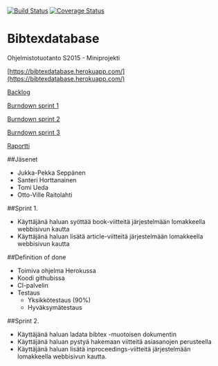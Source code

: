 [![Build Status](https://travis-ci.org/ohtuspringteam/bibtexdatabase.svg?branch=master)](https://travis-ci.org/ohtuspringteam/bibtexdatabase) [![Coverage Status](https://coveralls.io/repos/ohtuspringteam/bibtexdatabase/badge.svg?branch=master&service=github)](https://coveralls.io/github/ohtuspringteam/bibtexdatabase?branch=master)

# Bibtexdatabase

Ohjelmistotuotanto S2015 - Miniprojekti

[https://bibtexdatabase.herokuapp.com/](https://bibtexdatabase.herokuapp.com/)

[Backlog](https://trello.com/b/gAoFBDDj/ohtuspringteam)

[Burndown sprint 1](https://docs.google.com/spreadsheets/d/1a8vcys8JTx35pfChWAnYL8_g_-55QqnL3yNzM3ais4I/edit?usp=sharing)

[Burndown sprint 2](https://docs.google.com/spreadsheets/d/1t7lnGBohWWyEUNtwTysRNfehCEYvia4sC__T7VJpmDw/edit?usp=sharing)

[Burndown sprint 3](https://docs.google.com/spreadsheets/d/1WSwbjCdI4UkuURBGwjvo9t9rpgdB4ZwhDjUaYpdFrik/edit?usp=sharing)

[Raportti](https://docs.google.com/document/d/1AwVtWAzgvwDIlXvLKpkkzT8hht1q0ngVggBOmRr0eUw/edit?usp=sharing)

##Jäsenet
* Jukka-Pekka Seppänen
* Santeri Horttanainen
* Tomi Ueda
* Otto-Ville Raitolahti

##Sprint 1.

* Käyttäjänä haluan syöttää book-viitteitä järjestelmään lomakkeella webbisivun kautta
* Käyttäjänä haluan lisätä article-viitteitä järjestelmään lomakkeella webbisivun kautta

##Definition of done

* Toimiva ohjelma Herokussa
* Koodi githubissa
* Cl-palvelin
* Testaus
	* Yksikkötestaus (90%)
	* Hyväksymätestaus

##Sprint 2.
* Käyttäjänä haluan ladata bibtex -muotoisen dokumentin
* Käyttäjänä haluan pystyä hakemaan viitteitä asiasanojen perusteella
* Käyttäjänä haluan lisätä inproceedings-viitteitä järjestelmään lomakkeella webbisivun kautta.

